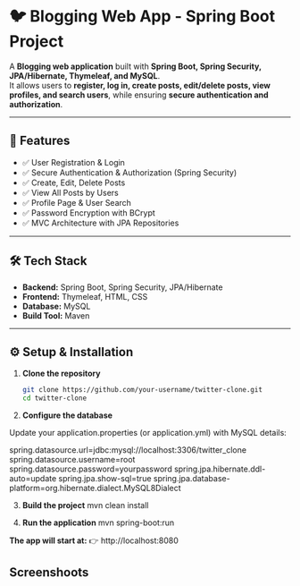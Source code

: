 # 🐦 Blogging Web App - Spring Boot Project

A **Blogging web application** built with **Spring Boot, Spring Security, JPA/Hibernate, Thymeleaf, and MySQL**.  
It allows users to **register, log in, create posts, edit/delete posts, view profiles, and search users**, while ensuring **secure authentication and authorization**.  

---

## 🚀 Features
- ✅ User Registration & Login  
- ✅ Secure Authentication & Authorization (Spring Security)  
- ✅ Create, Edit, Delete Posts  
- ✅ View All Posts by Users  
- ✅ Profile Page & User Search  
- ✅ Password Encryption with BCrypt  
- ✅ MVC Architecture with JPA Repositories  

---

## 🛠️ Tech Stack
- **Backend:** Spring Boot, Spring Security, JPA/Hibernate  
- **Frontend:** Thymeleaf, HTML, CSS  
- **Database:** MySQL  
- **Build Tool:** Maven  

---

## ⚙️ Setup & Installation

1. **Clone the repository**
   ```bash
   git clone https://github.com/your-username/twitter-clone.git
   cd twitter-clone
   
2. **Configure the database**

Update your application.properties (or application.yml) with MySQL details:

spring.datasource.url=jdbc:mysql://localhost:3306/twitter_clone
spring.datasource.username=root
spring.datasource.password=yourpassword
spring.jpa.hibernate.ddl-auto=update
spring.jpa.show-sql=true
spring.jpa.database-platform=org.hibernate.dialect.MySQL8Dialect

3. **Build the project**
mvn clean install

4. **Run the application**
mvn spring-boot:run


**The app will start at:**
👉 http://localhost:8080

## Screenshoots
